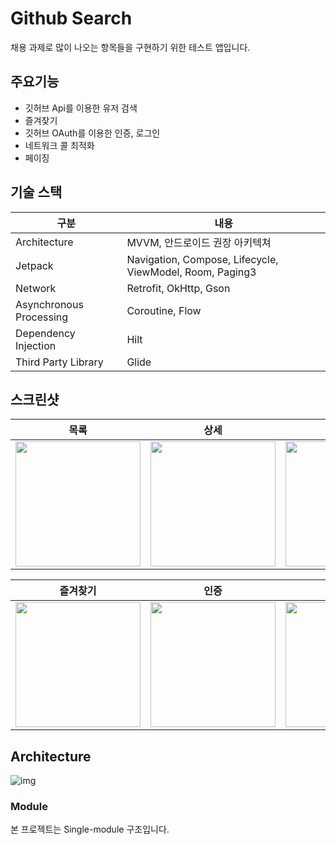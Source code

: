 # Github Search
채용 과제로 많이 나오는 항목들을 구현하기 위한 테스트 앱입니다.

## 주요기능
- 깃허브 Api를 이용한 유저 검색
- 즐겨찾기
- 깃허브 OAuth를 이용한 인증, 로그인
- 네트워크 콜 최적화
- 페이징

## 기술 스택
 구분 | 내용
-- | --
Architecture | MVVM, 안드로이드 권장 아키텍쳐
Jetpack | Navigation, Compose, Lifecycle, ViewModel, Room, Paging3
Network | Retrofit, OkHttp, Gson
Asynchronous Processing | Coroutine, Flow
Dependency Injection | Hilt
Third Party Library | Glide


## 스크린샷
| 목록 | 상세 | 검색 |
| --- | --- | --- |
| <img src="https://github.com/user-attachments/assets/4c1061cd-1ad6-4e81-b1a2-b1ee4a620191" width="200"/> | <img src="https://github.com/user-attachments/assets/ccd59b9f-fea9-429e-8a3c-cc8af3b2bb68" width="200"/> | <img src="https://github.com/user-attachments/assets/608b71c3-7129-48fe-97d7-f6e18df4509b" width="200"/> |

| 즐겨찾기 | 인증 | 설정 |
| --- | --- | --- |
| <img src="https://github.com/user-attachments/assets/ca90974a-b0e2-45eb-9737-80229fcca313" width="200"/> | <img src="https://github.com/user-attachments/assets/9bc4015e-0ce5-4e06-ab15-5a8f8a3184cc" width="200"/> | <img src="https://github.com/user-attachments/assets/92cbf7d1-c70f-42a4-b5a1-36291caa2538" width="200"/> |

## Architecture
![img](https://lh6.googleusercontent.com/jIm6sL0mqukk0OROYyStYNsBulEFLZki-z2Y9OD73K-cpvEre-VP1wmdSC-bDpNJrGdhB4bOZbABRspBcn4FJCtJs4uQKKwWesOdThS-B75HwnCdTCqEKXAClxOimOtIu9WbabaP_Mpel6dDpLSSQVk)

### Module
본 프로젝트는 Single-module 구조입니다.

